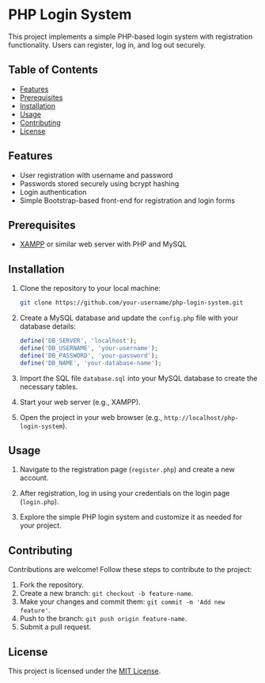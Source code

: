 # PHP Login System

This project implements a simple PHP-based login system with registration functionality. Users can register, log in, and log out securely.

## Table of Contents
- [Features](#features)
- [Prerequisites](#prerequisites)
- [Installation](#installation)
- [Usage](#usage)
- [Contributing](#contributing)
- [License](#license)

## Features
- User registration with username and password
- Passwords stored securely using bcrypt hashing
- Login authentication
- Simple Bootstrap-based front-end for registration and login forms

## Prerequisites
- [XAMPP](https://www.apachefriends.org/index.html) or similar web server with PHP and MySQL

## Installation
1. Clone the repository to your local machine:

    ```bash
    git clone https://github.com/your-username/php-login-system.git
    ```

2. Create a MySQL database and update the `config.php` file with your database details:

    ```php
    define('DB_SERVER', 'localhost');
    define('DB_USERNAME', 'your-username');
    define('DB_PASSWORD', 'your-password');
    define('DB_NAME', 'your-database-name');
    ```

3. Import the SQL file `database.sql` into your MySQL database to create the necessary tables.

4. Start your web server (e.g., XAMPP).

5. Open the project in your web browser (e.g., `http://localhost/php-login-system`).

## Usage
1. Navigate to the registration page (`register.php`) and create a new account.

2. After registration, log in using your credentials on the login page (`login.php`).

3. Explore the simple PHP login system and customize it as needed for your project.

## Contributing
Contributions are welcome! Follow these steps to contribute to the project:

1. Fork the repository.
2. Create a new branch: `git checkout -b feature-name`.
3. Make your changes and commit them: `git commit -m 'Add new feature'`.
4. Push to the branch: `git push origin feature-name`.
5. Submit a pull request.

## License
This project is licensed under the [MIT License](LICENSE).
